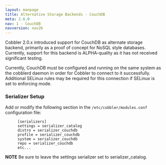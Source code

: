 ```yaml
---
layout: manpage
title: Alternative Storage Backends - CouchDB
meta: 2.6.0
nav: 1 - CouchDB
navversion: nav26
---
```


<p>Cobbler 2.0.x introduced support for CouchDB as alternate storage backend, primarily as a proof of concept for NoSQL style databases. Currently, support for this backend is ALPHA-quality as it has not received significant testing.</p>

<p>Currently, CouchDB must be configured and running on the same system as the cobblerd daemon in order for Cobbler to connect to it successfully. Additional SELinux rules may be required for this connection if SELinux is set to enforcing mode.</p>

<h3>Serializer Setup</h3>

<p>Add or modify the following section in the <code>/etc/cobbler/modules.conf</code> configuration file:</p>

<p><figure class="highlight"><pre><code class="language-ini" data-lang="ini">[serializers]
settings = serializer_catalog
distro = serializer_couchdb
profile = serializer_couchdb
system = serializer_couchdb
repo = serializer_couchdb
etc...</code></pre></figure></p>

<p><strong>NOTE</strong> Be sure to leave the settings serializer set to serializer_catalog.</p>
